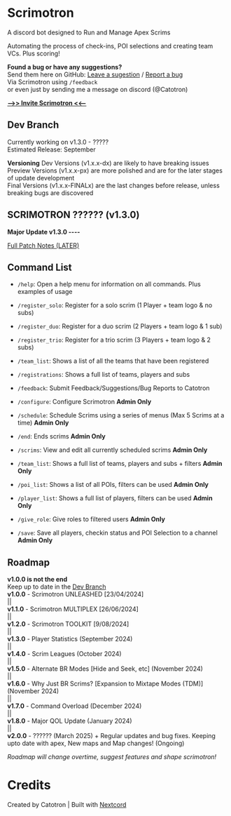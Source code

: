 # Scrimotron
A discord bot designed to Run and Manage Apex Scrims

Automating the process of check-ins, POI selections and creating team VCs. Plus scoring!

**Found a bug or have any suggestions?**\
Send them here on GitHub: [Leave a sugestion](https://github.com/CatotronExists/Scrimotron/issues/new?assignees=&labels=&projects=&template=feature_request.md&title=%5BSuggestion%5D) / [Report a bug](https://github.com/CatotronExists/Scrimotron/issues/new?assignees=&labels=&projects=&template=bug_report.md&title=%5BBug%5D)\
Via Scrimotron using `/feedback`\
or even just by sending me a message on discord (@Catotron)

[**-->> Invite Scrimotron <<--**](https://discord.com/oauth2/authorize?client_id=1165565006763536445&permissions=8&scope=bot+applications.commands)

## Dev Branch
Currently working on v1.3.0 - ?????\
Estimated Release: September

**Versioning**
Dev Versions (v1.x.x-dx) are likely to have breaking issues\
Preview Versions (v1.x.x-px) are more polished and are for the later stages of update development\
Final Versions (v1.x.x-FINALx) are the last changes before release, unless breaking bugs are discovered

## SCRIMOTRON ?????? (v1.3.0)
**Major Update v1.3.0 ----**

[Full Patch Notes (LATER)](https://github.com/CatotronExists/Scrimotron/releases/tag/v1.2.0)

## Command List
- `/help`: Open a help menu for information on all commands. Plus examples of usage
- `/register_solo`: Register for a solo scrim (1 Player + team logo & no subs)
- `/register_duo`: Register for a duo scrim (2 Players + team logo & 1 sub)
- `/register_trio`: Register for a trio scrim (3 Players + team logo & 2 subs)
- `/team_list`: Shows a list of all the teams that have been registered
- `/registrations`: Shows a full list of teams, players and subs
- `/feedback`: Submit Feedback/Suggestions/Bug Reports to Catotron

- `/configure`: Configure Scrimotron **Admin Only**
- `/schedule`: Schedule Scrims using a series of menus (Max 5 Scrims at a time) **Admin Only**
- `/end`: Ends scrims **Admin Only**
- `/scrims`: View and edit all currently scheduled scrims **Admin Only**
- `/team_list`: Shows a full list of teams, players and subs + filters **Admin Only**
- `/poi_list`: Shows a list of all POIs, filters can be used **Admin Only**
- `/player_list`: Shows a full list of players, filters can be used **Admin Only**
- `/give_role`: Give roles to filtered users **Admin Only**
- `/save`: Save all players, checkin status and POI Selection to a channel **Admin Only**

## Roadmap
**v1.0.0 is not the end**\
Keep up to date in the [Dev Branch](https://github.com/CatotronExists/Scrimotron/tree/dev)\
**v1.0.0** - Scrimotron UNLEASHED [23/04/2024]\
||\
**v1.1.0** - Scrimotron MULTIPLEX [26/06/2024]\
||\
**v1.2.0** - Scrimotron TOOLKIT [9/08/2024]\
||\
**v1.3.0** - Player Statistics (September 2024)\
||\
**v1.4.0** - Scrim Leagues (October 2024)\
||\
**v1.5.0** - Alternate BR Modes [Hide and Seek, etc] (November 2024)\
||\
**v1.6.0** - Why Just BR Scrims? [Expansion to Mixtape Modes (TDM)] (November 2024)\
||\
**v1.7.0** - Command Overload (December 2024)\
||\
**v1.8.0** - Major QOL Update (January 2024)\
||\
**v2.0.0** - ?????? (March 2025)
\+ Regular updates and bug fixes. Keeping upto date with apex, New maps and Map changes! (Ongoing)

*Roadmap will change overtime, suggest features and shape scrimotron!*

# Credits
Created by Catotron | Built with [Nextcord](https://github.com/nextcord/nextcord)